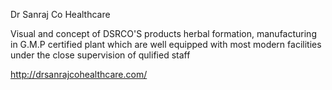 Dr Sanraj Co Healthcare

Visual and concept of DSRCO'S products herbal formation, manufacturing in G.M.P certified plant which are well equipped with most modern facilities under the close supervision of qulified staff

http://drsanrajcohealthcare.com/

